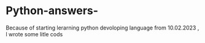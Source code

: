 # Python-answers-
Because of starting lerarning python devoloping language from 10.02.2023 , l wrote some litle cods 
